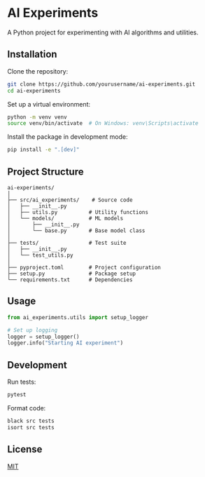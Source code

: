 # AI Experiments

A Python project for experimenting with AI algorithms and utilities.

## Installation

Clone the repository:

```bash
git clone https://github.com/yourusername/ai-experiments.git
cd ai-experiments
```

Set up a virtual environment:

```bash
python -m venv venv
source venv/bin/activate  # On Windows: venv\Scripts\activate
```

Install the package in development mode:

```bash
pip install -e ".[dev]"
```

## Project Structure

```
ai-experiments/
│
├── src/ai_experiments/    # Source code
│   ├── __init__.py
│   ├── utils.py          # Utility functions
│   └── models/           # ML models
│       ├── __init__.py
│       └── base.py       # Base model class
│
├── tests/                # Test suite
│   ├── __init__.py
│   └── test_utils.py    
│
├── pyproject.toml        # Project configuration
├── setup.py              # Package setup
└── requirements.txt      # Dependencies
```

## Usage

```python
from ai_experiments.utils import setup_logger

# Set up logging
logger = setup_logger()
logger.info("Starting AI experiment")
```

## Development

Run tests:

```bash
pytest
```

Format code:

```bash
black src tests
isort src tests
```

## License

[MIT](LICENSE)
